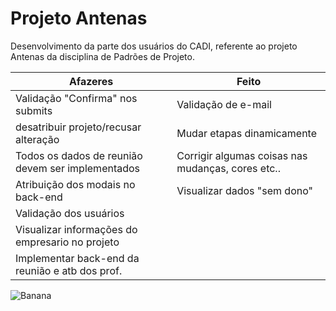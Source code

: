 Projeto Antenas
===============

Desenvolvimento da parte dos usuários do CADI, referente ao projeto Antenas da disciplina de Padrões de Projeto.

|                    **Afazeres**                  |      **Feito**      |
---------------------------------------------------|----------------------------------------------------------------------|
Validação "Confirma" nos submits                   | Validação de e-mail                                                  |
desatribuir projeto/recusar alteração              | Mudar etapas dinamicamente                                           |
Todos os dados de reunião devem ser implementados  | Corrigir algumas coisas nas mudanças, cores etc..                      |
Atribuição dos modais no back-end                  | Visualizar dados "sem dono"                                          |
Validação dos usuários                             |                                                                      |
Visualizar informações do empresario no projeto    |                                                                      |               
Implementar back-end da reunião e atb dos prof.    |                                                                      |   



![Banana](https://media3.giphy.com/media/RkJKmVsuPbBXgsrOBh/giphy.gif "Você só pode estar sendo pago pra fazer isso comigo")

